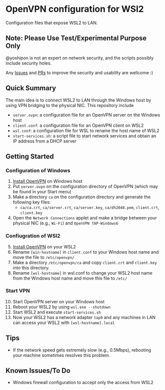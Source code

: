 # OpenVPN configuration for WSl2
Configuration files that expose WSL2 to LAN.

## Note: Please Use Test/Experimental Purpose Only
@yoshipon is not an expert on network security, and the scripts possibly include security holes.

Any [Issues](https://github.com/yoshipon/wsl-openvpn/issues) and [PRs](https://github.com/yoshipon/wsl-openvpn/pulls) to improve the security and usability are wellcome :)

## Quick Summary
The main idea is to connect WSL2 to LAN through the Windows host by using VPN bridging to the physical NIC.
This repository include
* `server.ovpn`: a configuration file for an OpenVPN server on the Windows host
* `client.conf`: a configuration file for an OpenVPN client on WSL2
* `wsl.conf`: a configuration file for WSL to rename the host name of WSL2
* `start-services.sh`: a script file to start network services and obtain an IP address from a DHCP server

## Getting Started
### Configuration of Windows
1. [Install OpenVPN](https://openvpn.net/community-downloads-2/) on Windows host
2. Put `server.ovpn` on the configuration directory of OpenVPN (which may be found in your Start menu)
3. Make a directory `ca` on the configuration directory and generate the following key files:
   * `ca/ca.crt`, `ca/server.crt`, `ca/server.key`, `ca/dh2048.pem`, `client.crt`, `client.key`
4. Open the `Network Connections` applet and make a bridge between your physical NIC (e.g., `Wi-Fi`) and `OpenVPN TAP-Windows6`
### Confiugration of WSl2
5. [Install OpenVPN](https://community.openvpn.net/openvpn/wiki/OpenvpnSoftwareRepos) on your WSL2
6. Rename `[win-hostname]` in `client.conf` to your Windows host name and move the file to `/etc/openvpn/`
7. Make a directory `/etc/openvpn/ca` and copy `client.crt` and `client.key` into this directory.
8. Rename `[wsl-hostname]` in wsl.conf to change your WSL2 host name from the Windows host name and move this file to `/etc/`
### Start VPN
10. Start OpenVPN server on your Windows host
9. Reboot your WSL2 by using `wsl.exe --shutdown`
11. Start WSL2 and execute `start-services.sh`
12. Now your WSL2 has a network adapter `tap0` and any machines in LAN can access your WSL2 with `[wsl-hostname].local`

## Tips
* If the network speed gets extremely slow (e.g., 0.5Mbps), rebooting your machine sometimes resolves this problem.

## Known Issues/To Do
* Windows firewall configuration to accept only the access from WSL2
